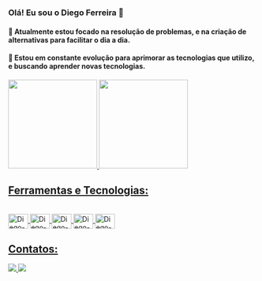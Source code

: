 ### Olá! Eu sou o Diego Ferreira 👋

#### 🔭 Atualmente estou focado na resolução de problemas, e na criação de alternativas para facilitar o dia a dia.
#### 🌱 Estou em constante evolução para aprimorar as tecnologias que utilizo, e buscando aprender novas tecnologias.


<div>
<a href="https://github.com/diegosilvaas">
<img height="180em" src="https://github-readme-stats.vercel.app/api/top-langs/?username=diegosilvaas&layout=compact&langs_count=7&theme=dark"/>
<img height="180em" src="https://github-readme-stats.vercel.app/api?username=diegosilvaas&show_icons=true&theme=dark&include_all_commits=true&count_private=true"/>
</div>
    
            
<!--  [![GitHub Streak](https://github-readme-streak-stats.herokuapp.com?user=diegosilvaas=&theme=dark&locale=pt_BR&date_format=j%20M%5B%20Y%5D&card_width=385=)](https://git.io/streak-stats)            -->
<!-- ![Anurag's GitHub stats](https://github-readme-stats.vercel.app/api?username=diegosilvaas&count_private=true&show_icons=true&theme=dark) -->





## Ferramentas e Tecnologias:
<div style="display: inline_block"><br>
<img align="center" alt="Diego-bootstrap" height="30" width="40" <img src="https://cdn.jsdelivr.net/gh/devicons/devicon/icons/php/php-plain.svg" /> 
<img align="center" alt="Diego-bootstrap" height="30" width="40" <img src="https://cdn.jsdelivr.net/gh/devicons/devicon/icons/javascript/javascript-plain.svg" />
<img align="center" alt="Diego-bootstrap" height="30" width="40" <img src="https://cdn.jsdelivr.net/gh/devicons/devicon/icons/bootstrap/bootstrap-original.svg"/>
<img align="center" alt="Diego-bootstrap" height="30" width="40" <img src="https://cdn.jsdelivr.net/gh/devicons/devicon/icons/mysql/mysql-original-wordmark.svg" />
<img align="center" alt="Diego-bootstrap" height="30" width="40" 
            <img src="https://cdn.jsdelivr.net/gh/devicons/devicon/icons/vscode/vscode-original.svg" />
</div>

##
## Contatos:
<div>
<a href="mailto:diegosilvaf.dev@gmail.com"><img src="https://img.shields.io/badge/Gmail-D14836?style=for-the-badge&logo=gmail&logoColor=white">
<a href="https://www.linkedin.com/in/diego-ferreira-792149102/"><img src="https://img.shields.io/badge/LinkedIn-0077B5?style=for-the-badge&logo=linkedin&logoColor=white">                                                 
                                                  
</div>                                                     
                                               
<!-- Here are some ideas to get you started:

- 🔭 I’m currently working on ...
- 🌱 I’m currently learning ...
- 👯 I’m looking to collaborate on ...
- 🤔 I’m looking for help with ...
- 💬 Ask me about ...
- 📫 How to reach me: ...
- 😄 Pronouns: ...
- ⚡ Fun fact: ...
--> 
